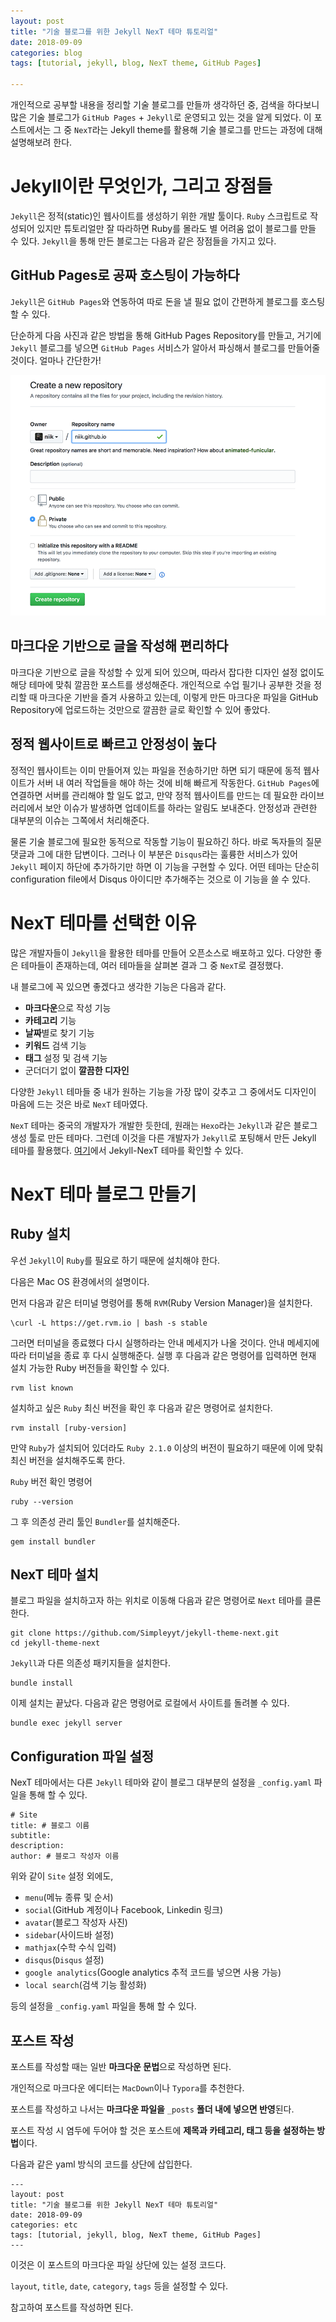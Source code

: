```yaml
---
layout: post
title: "기술 블로그를 위한 Jekyll NexT 테마 튜토리얼"
date: 2018-09-09
categories: blog
tags: [tutorial, jekyll, blog, NexT theme, GitHub Pages]

---
```



개인적으로 공부할 내용을 정리할 기술 블로그를 만들까 생각하던 중, 검색을 하다보니 많은 기술 블로그가 `GitHub Pages` + `Jekyll`로 운영되고 있는 것을 알게 되었다. 이 포스트에서는 그 중 `NexT`라는 Jekyll theme를 활용해 기술 블로그를 만드는 과정에 대해 설명해보려 한다.

# Jekyll이란 무엇인가, 그리고 장점들

`Jekyll`은 정적(static)인 웹사이트를 생성하기 위한 개발 툴이다. `Ruby` 스크립트로 작성되어 있지만 튜토리얼만 잘 따라하면 Ruby를 몰라도 별 어려움 없이 블로그를 만들 수 있다. `Jekyll`을 통해 만든 블로그는 다음과 같은 장점들을 가지고 있다.

## GitHub Pages로 공짜 호스팅이 가능하다
`Jekyll`은 `GitHub Pages`와 연동하여 따로 돈을 낼 필요 없이 간편하게 블로그를 호스팅할 수 있다.

단순하게 다음 사진과 같은 방법을 통해 GitHub Pages Repository를 만들고, 거기에 `Jekyll` 블로그를 넣으면 `GitHub Pages` 서비스가 알아서 파싱해서 블로그를 만들어줄 것이다. 얼마나 간단한가!

![](https://github.com/karl6885/karl6885.github.io/blob/master/assets/images/posts/github_page_generation.png?raw=true)

## 마크다운 기반으로 글을 작성해 편리하다

마크다운 기반으로 글을 작성할 수 있게 되어 있으며, 따라서 잡다한 디자인 설정 없이도 해당 테마에 맞춰 깔끔한 포스트를 생성해준다. 개인적으로 수업 필기나 공부한 것을 정리할 때 마크다운 기반을 즐겨 사용하고 있는데, 이렇게 만든 마크다운 파일을 GitHub Repository에 업로드하는 것만으로 깔끔한 글로 확인할 수 있어 좋았다.

## 정적 웹사이트로 빠르고 안정성이 높다

정적인 웹사이트는 이미 만들어져 있는 파일을 전송하기만 하면 되기 때문에 동적 웹사이트가 서버 내 여러 작업들을 해야 하는 것에 비해 빠르게 작동한다. `GitHub Pages`에 연결하면 서버를 관리해야 할 일도 없고, 만약 정적 웹사이트를 만드는 데 필요한 라이브러리에서 보안 이슈가 발생하면 업데이트를 하라는 알림도 보내준다. 안정성과 관련한 대부분의 이슈는 그쪽에서 처리해준다.

물론 기술 블로그에 필요한 동적으로 작동할 기능이 필요하긴 하다. 바로 독자들의 질문 댓글과 그에 대한 답변이다. 그러나 이 부분은 `Disqus`라는 훌륭한 서비스가 있어 `Jekyll` 페이지 하단에 추가하기만 하면 이 기능을 구현할 수 있다. 어떤 테마는 단순히 configuration file에서 Disqus 아이디만 추가해주는 것으로 이 기능을 쓸 수 있다.

# NexT 테마를 선택한 이유

많은 개발자들이 `Jekyll`을 활용한 테마를 만들어 오픈소스로 배포하고 있다. 다양한 좋은 테마들이 존재하는데, 여러 테마들을 살펴본 결과 그 중 `NexT`로 결정했다.

내 블로그에 꼭 있으면 좋겠다고 생각한 기능은 다음과 같다. 

- **마크다운**으로 작성 기능
- **카테고리** 기능
- **날짜**별로 찾기 기능
- **키워드** 검색 기능
- **태그** 설정 및 검색 기능
- 군더더기 없이 **깔끔한 디자인**

다양한 `Jekyll` 테마들 중 내가 원하는 기능을 가장 많이 갖추고 그 중에서도 디자인이 마음에 드는 것은 바로 `NexT` 테마였다.

`NexT` 테마는 중국의 개발자가 개발한 듯한데, 원래는 `Hexo`라는 `Jekyll`과 같은 블로그 생성 툴로 만든 테마다. 그런데 이것을 다른 개발자가 `Jekyll`로 포팅해서 만든 Jekyll 테마를 활용했다. [여기](https://github.com/simpleyyt/jekyll-theme-next)에서 Jekyll-NexT 테마를 확인할 수 있다.

# NexT 테마 블로그 만들기

## Ruby 설치

우선 `Jekyll`이 `Ruby`를 필요로 하기 때문에 설치해야 한다.

다음은 Mac OS 환경에서의 설명이다. 

먼저 다음과 같은 터미널 명령어를 통해 `RVM`(Ruby Version Manager)을 설치한다.

	\curl -L https://get.rvm.io | bash -s stable
	
그러면 터미널을 종료했다 다시 실행하라는 안내 메세지가 나올 것이다. 안내 메세지에 따라 터미널을 종료 후 다시 실행해준다. 실행 후 다음과 같은 명령어를 입력하면 현재 설치 가능한 Ruby 버전들을 확인할 수 있다.

	rvm list known
	
설치하고 싶은 `Ruby` 최신 버전을 확인 후 다음과 같은 명령어로 설치한다.

	rvm install [ruby-version]
	
만약 `Ruby`가 설치되어 있더라도 `Ruby 2.1.0` 이상의 버전이 필요하기 때문에 이에 맞춰 최신 버전을 설치해주도록 한다.

`Ruby` 버전 확인 명령어

	ruby --version
	
그 후 의존성 관리 툴인 `Bundler`를 설치해준다.

	gem install bundler
	
## NexT 테마 설치

블로그 파일을 설치하고자 하는 위치로 이동해 다음과 같은 명령어로 `Next` 테마를 클론한다.

	git clone https://github.com/Simpleyyt/jekyll-theme-next.git
	cd jekyll-theme-next

`Jekyll`과 다른 의존성 패키지들을 설치한다.

	bundle install
	
이제 설치는 끝났다. 다음과 같은 명령어로 로컬에서 사이트를 돌려볼 수 있다.

	bundle exec jekyll server
	
## Configuration 파일 설정

NexT 테마에서는 다른 `Jekyll` 테마와 같이 블로그 대부분의 설정을 `_config.yaml` 파일을 통해 할 수 있다.

	# Site
	title: # 블로그 이름
	subtitle:
	description:
	author: # 블로그 작성자 이름

위와 같이 `Site` 설정 외에도, 

- `menu`(메뉴 종류 및 순서)
- `social`(GitHub 계정이나 Facebook, Linkedin 링크)
- `avatar`(블로그 작성자 사진)
- `sidebar`(사이드바 설정)
- `mathjax`(수학 수식 입력)
- `disqus`(`Disqus` 설정)
- `google analytics`(Google analytics 추적 코드를 넣으면 사용 가능)
- `local search`(검색 기능 활성화) 

등의 설정을 `_config.yaml` 파일을 통해 할 수 있다.

## 포스트 작성

포스트를 작성할 때는 일반 **마크다운 문법**으로 작성하면 된다.

개인적으로 마크다운 에디터는 `MacDown`이나 `Typora`를 추천한다.

포스트를 작성하고 나서는 **마크다운 파일을** `_posts` **폴더 내에 넣으면 반영**된다.

포스트 작성 시 염두에 두어야 할 것은 포스트에 **제목과 카테고리, 태그 등을 설정하는 방법**이다.

다음과 같은 yaml 방식의 코드를 상단에 삽입한다.

	---
	layout: post
	title: "기술 블로그를 위한 Jekyll NexT 테마 튜토리얼"
	date: 2018-09-09
	categories: etc
	tags: [tutorial, jekyll, blog, NexT theme, GitHub Pages]
	---
	
이것은 이 포스트의 마크다운 파일 상단에 있는 설정 코드다.

`layout`, `title`, `date`, `category`, `tags` 등을 설정할 수 있다.

참고하여 포스트를 작성하면 된다.